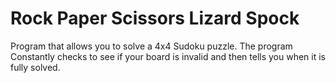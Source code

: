# Rock Paper Scissors Lizard Spock
Program that allows you to solve a 4x4 Sudoku puzzle. The program Constantly checks to see if your board is invalid and then tells you when it is fully solved.
